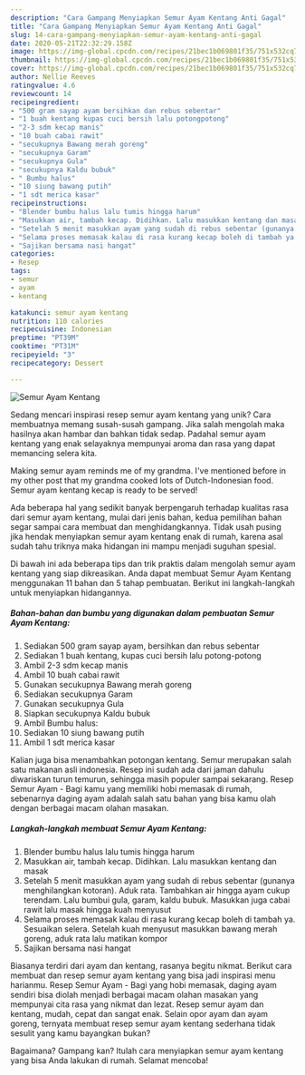 ```yaml
---
description: "Cara Gampang Menyiapkan Semur Ayam Kentang Anti Gagal"
title: "Cara Gampang Menyiapkan Semur Ayam Kentang Anti Gagal"
slug: 14-cara-gampang-menyiapkan-semur-ayam-kentang-anti-gagal
date: 2020-05-21T22:32:29.158Z
image: https://img-global.cpcdn.com/recipes/21bec1b069801f35/751x532cq70/semur-ayam-kentang-foto-resep-utama.jpg
thumbnail: https://img-global.cpcdn.com/recipes/21bec1b069801f35/751x532cq70/semur-ayam-kentang-foto-resep-utama.jpg
cover: https://img-global.cpcdn.com/recipes/21bec1b069801f35/751x532cq70/semur-ayam-kentang-foto-resep-utama.jpg
author: Nellie Reeves
ratingvalue: 4.6
reviewcount: 14
recipeingredient:
- "500 gram sayap ayam bersihkan dan rebus sebentar"
- "1 buah kentang kupas cuci bersih lalu potongpotong"
- "2-3 sdm kecap manis"
- "10 buah cabai rawit"
- "secukupnya Bawang merah goreng"
- "secukupnya Garam"
- "secukupnya Gula"
- "secukupnya Kaldu bubuk"
- " Bumbu halus"
- "10 siung bawang putih"
- "1 sdt merica kasar"
recipeinstructions:
- "Blender bumbu halus lalu tumis hingga harum"
- "Masukkan air, tambah kecap. Didihkan. Lalu masukkan kentang dan masak"
- "Setelah 5 menit masukkan ayam yang sudah di rebus sebentar (gunanya menghilangkan kotoran). Aduk rata. Tambahkan air hingga ayam cukup terendam. Lalu bumbui gula, garam, kaldu bubuk. Masukkan juga cabai rawit lalu masak hingga kuah menyusut"
- "Selama proses memasak kalau di rasa kurang kecap boleh di tambah ya. Sesuaikan selera. Setelah kuah menyusut masukkan bawang merah goreng, aduk rata lalu matikan kompor"
- "Sajikan bersama nasi hangat"
categories:
- Resep
tags:
- semur
- ayam
- kentang

katakunci: semur ayam kentang 
nutrition: 110 calories
recipecuisine: Indonesian
preptime: "PT39M"
cooktime: "PT31M"
recipeyield: "3"
recipecategory: Dessert

---
```



![Semur Ayam Kentang](https://img-global.cpcdn.com/recipes/21bec1b069801f35/751x532cq70/semur-ayam-kentang-foto-resep-utama.jpg)

Sedang mencari inspirasi resep semur ayam kentang yang unik? Cara membuatnya memang susah-susah gampang. Jika salah mengolah maka hasilnya akan hambar dan bahkan tidak sedap. Padahal semur ayam kentang yang enak selayaknya mempunyai aroma dan rasa yang dapat memancing selera kita.

Making semur ayam reminds me of my grandma. I&#39;ve mentioned before in my other post that my grandma cooked lots of Dutch-Indonesian food. Semur ayam kentang kecap is ready to be served!

Ada beberapa hal yang sedikit banyak berpengaruh terhadap kualitas rasa dari semur ayam kentang, mulai dari jenis bahan, kedua pemilihan bahan segar sampai cara membuat dan menghidangkannya. Tidak usah pusing jika hendak menyiapkan semur ayam kentang enak di rumah, karena asal sudah tahu triknya maka hidangan ini mampu menjadi suguhan spesial.


Di bawah ini ada beberapa tips dan trik praktis dalam mengolah semur ayam kentang yang siap dikreasikan. Anda dapat membuat Semur Ayam Kentang menggunakan 11 bahan dan 5 tahap pembuatan. Berikut ini langkah-langkah untuk menyiapkan hidangannya.

<!--inarticleads1-->

##### Bahan-bahan dan bumbu yang digunakan dalam pembuatan Semur Ayam Kentang:

1. Sediakan 500 gram sayap ayam, bersihkan dan rebus sebentar
1. Sediakan 1 buah kentang, kupas cuci bersih lalu potong-potong
1. Ambil 2-3 sdm kecap manis
1. Ambil 10 buah cabai rawit
1. Gunakan secukupnya Bawang merah goreng
1. Sediakan secukupnya Garam
1. Gunakan secukupnya Gula
1. Siapkan secukupnya Kaldu bubuk
1. Ambil  Bumbu halus:
1. Sediakan 10 siung bawang putih
1. Ambil 1 sdt merica kasar


Kalian juga bisa menambahkan potongan kentang. Semur merupakan salah satu makanan asli indonesia. Resep ini sudah ada dari jaman dahulu diwariskan turun temurun, sehingga masih populer sampai sekarang. Resep Semur Ayam - Bagi kamu yang memiliki hobi memasak di rumah, sebenarnya daging ayam adalah salah satu bahan yang bisa kamu olah dengan berbagai macam olahan masakan. 

<!--inarticleads2-->

##### Langkah-langkah membuat Semur Ayam Kentang:

1. Blender bumbu halus lalu tumis hingga harum
1. Masukkan air, tambah kecap. Didihkan. Lalu masukkan kentang dan masak
1. Setelah 5 menit masukkan ayam yang sudah di rebus sebentar (gunanya menghilangkan kotoran). Aduk rata. Tambahkan air hingga ayam cukup terendam. Lalu bumbui gula, garam, kaldu bubuk. Masukkan juga cabai rawit lalu masak hingga kuah menyusut
1. Selama proses memasak kalau di rasa kurang kecap boleh di tambah ya. Sesuaikan selera. Setelah kuah menyusut masukkan bawang merah goreng, aduk rata lalu matikan kompor
1. Sajikan bersama nasi hangat


Biasanya terdiri dari ayam dan kentang, rasanya begitu nikmat. Berikut cara membuat dan resep semur ayam kentang yang bisa jadi inspirasi menu harianmu. Resep Semur Ayam - Bagi yang hobi memasak, daging ayam sendiri bisa diolah menjadi berbagai macam olahan masakan yang mempunyai cita rasa yang nikmat dan lezat. Resep semur ayam dan kentang, mudah, cepat dan sangat enak. Selain opor ayam dan ayam goreng, ternyata membuat resep semur ayam kentang sederhana tidak sesulit yang kamu bayangkan bukan? 

Bagaimana? Gampang kan? Itulah cara menyiapkan semur ayam kentang yang bisa Anda lakukan di rumah. Selamat mencoba!
